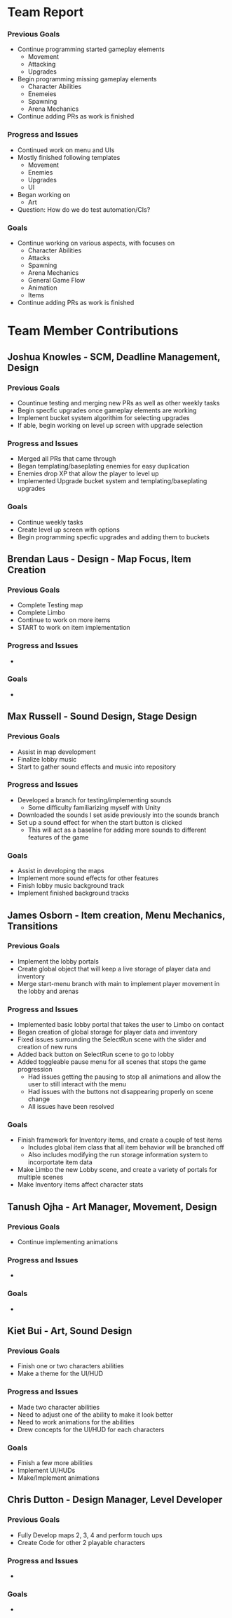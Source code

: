 # Team Report

### Previous Goals

* Continue programming started gameplay elements
  * Movement
  * Attacking
  * Upgrades
* Begin programming missing gameplay elements
  * Character Abilities
  * Enemeies
  * Spawning
  * Arena Mechanics
* Continue adding PRs as work is finished

### Progress and Issues

* Continued work on menu and UIs
* Mostly finished following templates
  * Movement
  * Enemies
  * Upgrades
  * UI
* Began working on
  * Art
* Question: How do we do test automation/CIs?

### Goals

* Continue working on various aspects, with focuses on
  * Character Abilities
  * Attacks
  * Spawning
  * Arena Mechanics
  * General Game Flow
  * Animation
  * Items
* Continue adding PRs as work is finished

# Team Member Contributions

## Joshua Knowles \- SCM, Deadline Management, Design

### Previous Goals

* Countinue testing and merging new PRs as well as other weekly tasks
* Begin specfic upgrades once gameplay elements are working
* Implement bucket system algorithim for selecting upgrades
* If able, begin working on level up screen with upgrade selection

### Progress and Issues

* Merged all PRs that came through
* Began templating/baseplating enemies for easy duplication
* Enemies drop XP that allow the player to level up
* Implemented Upgrade bucket system and templating/baseplating upgrades

### Goals

* Continue weekly tasks
* Create level up screen with options
* Begin programming specfic upgrades and adding them to buckets

## Brendan Laus \- Design \- Map Focus, Item Creation

### Previous Goals

* Complete Testing map
* Complete Limbo
* Continue to work on more items
* START to work on item implementation

### Progress and Issues

* 

### Goals

* 

## Max Russell \- Sound Design, Stage Design

### Previous Goals

* Assist in map development
* Finalize lobby music
* Start to gather sound effects and music into repository

### Progress and Issues

* Developed a branch for testing/implementing sounds
  * Some difficulty familiarizing myself with Unity
* Downloaded the sounds I set aside previously into the sounds branch
* Set up a sound effect for when the start button is clicked
  * This will act as a baseline for adding more sounds to different features of the game

### Goals

* Assist in developing the maps
* Implement more sound effects for other features
* Finish lobby music background track
* Implement finished background tracks

## James Osborn \- Item creation, Menu Mechanics, Transitions

### Previous Goals

* Implement the lobby portals
* Create global object that will keep a live storage of player data and inventory
* Merge start-menu branch with main to implement player movement in the lobby and arenas

### Progress and Issues

* Implemented basic lobby portal that takes the user to Limbo on contact
* Began creation of global storage for player data and inventory
* Fixed issues surrounding the SelectRun scene with the slider and creation of new runs
* Added back button on SelectRun scene to go to lobby
* Added toggleable pause menu for all scenes that stops the game progression
  * Had issues getting the pausing to stop all animations and allow the user to still interact with the menu
  * Had issues with the buttons not disappearing properly on scene change
  * All issues have been resolved

### Goals

* Finish framework for Inventory items, and create a couple of test items
  * Includes global item class that all item behavior will be branched off
  * Also includes modifying the run storage information system to incorportate item data
* Make Limbo the new Lobby scene, and create a variety of portals for multiple scenes
* Make Inventory items affect character stats

## Tanush Ojha \- Art Manager, Movement, Design

### Previous Goals

* Continue implementing animations 

### Progress and Issues

* 

### Goals

* 

## Kiet Bui \- Art, Sound Design

### Previous Goals

* Finish one or two characters abilities
* Make a theme for the UI/HUD

### Progress and Issues

* Made two character abilities
* Need to adjust one of the ability to make it look better
* Need to work animations for the abilities
* Drew concepts for the UI/HUD for each characters

### Goals

* Finish a few more abilities
* Implement UI/HUDs
* Make/Implement animations

## Chris Dutton \- Design Manager, Level Developer

### Previous Goals

* Fully Develop maps 2, 3, 4 and perform touch ups
* Create Code for other 2 playable characters

### Progress and Issues

* 

### Goals

* 

